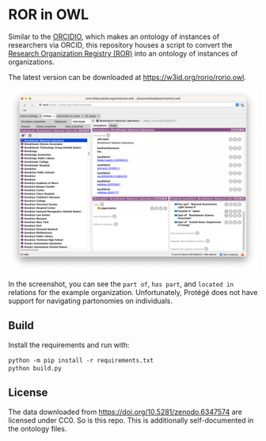 # ROR in OWL

Similar to the [ORCIDIO](https://github.com/cthoyt/orcidio), which makes an ontology of instances of researchers via
ORCID, this repository houses a script to convert the [Research Organization Registry (ROR)](https://ror.org) into
an ontology of instances of organizations.

The latest version can be downloaded at https://w3id.org/rorio/rorio.owl. 

![](img/rorio-in-protege.png)

In the screenshot, you can see the `part of`, `has part`, and `located in` relations for the example organization. Unfortunately, Protégé does not have support for navigating partonomies on individuals.

## Build

Install the requirements and run with:

```shell
python -m pip install -r requirements.txt
python build.py
```

## License

The data downloaded from https://doi.org/10.5281/zenodo.6347574 are licensed under CC0. So is this repo. This is
additionally self-documented in the ontology files.
